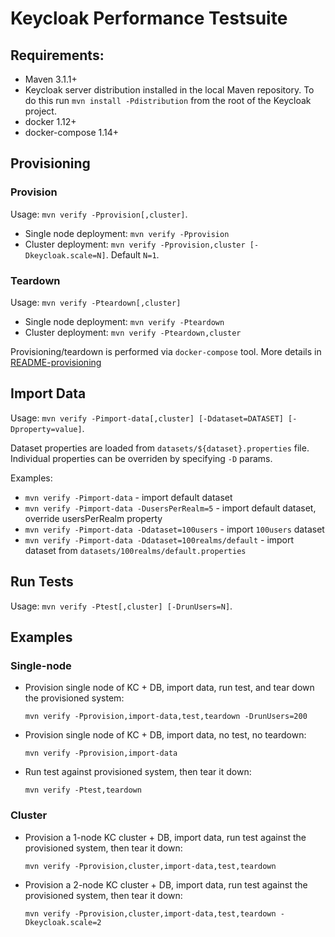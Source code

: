 # Keycloak Performance Testsuite

## Requirements:
- Maven 3.1.1+
- Keycloak server distribution installed in the local Maven repository. To do this run `mvn install -Pdistribution` from the root of the Keycloak project.
- docker 1.12+
- docker-compose 1.14+


## Provisioning

### Provision

Usage: `mvn verify -Pprovision[,cluster]`.

- Single node deployment: `mvn verify -Pprovision`
- Cluster deployment: `mvn verify -Pprovision,cluster [-Dkeycloak.scale=N]`. Default `N=1`.

### Teardown

Usage: `mvn verify -Pteardown[,cluster]`

- Single node deployment: `mvn verify -Pteardown`
- Cluster deployment: `mvn verify -Pteardown,cluster`

Provisioning/teardown is performed via `docker-compose` tool. More details in [README-provisioning](README-provisioning.md)


## Import Data

Usage: `mvn verify -Pimport-data[,cluster] [-Ddataset=DATASET] [-Dproperty=value]`.

Dataset properties are loaded from `datasets/${dataset}.properties` file. Individual properties can be overriden by specifying `-D` params.

Examples:
- `mvn verify -Pimport-data` - import default dataset
- `mvn verify -Pimport-data -DusersPerRealm=5` - import default dataset, override usersPerRealm property
- `mvn verify -Pimport-data -Ddataset=100users` - import `100users` dataset
- `mvn verify -Pimport-data -Ddataset=100realms/default` - import dataset from `datasets/100realms/default.properties`

## Run Tests

Usage: `mvn verify -Ptest[,cluster] [-DrunUsers=N]`.



## Examples

### Single-node

- Provision single node of KC + DB, import data, run test, and tear down the provisioned system:

    `mvn verify -Pprovision,import-data,test,teardown -DrunUsers=200`

- Provision single node of KC + DB, import data, no test, no teardown:

    `mvn verify -Pprovision,import-data`

- Run test against provisioned system, then tear it down:

    `mvn verify -Ptest,teardown`

### Cluster

- Provision a 1-node KC cluster + DB, import data, run test against the provisioned system, then tear it down:

    `mvn verify -Pprovision,cluster,import-data,test,teardown`

- Provision a 2-node KC cluster + DB, import data, run test against the provisioned system, then tear it down:

    `mvn verify -Pprovision,cluster,import-data,test,teardown -Dkeycloak.scale=2`

